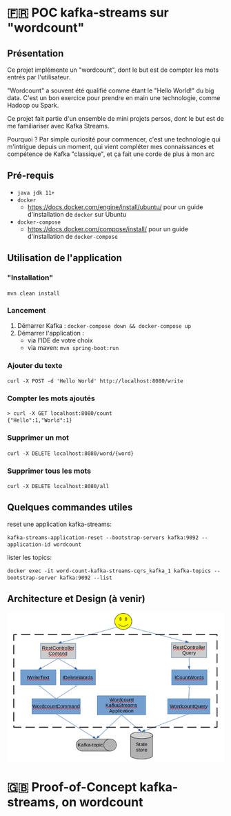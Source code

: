 # :fr: POC kafka-streams sur "wordcount"

## Présentation

Ce projet implémente un "wordcount", dont le but est de compter les mots entrés par l'utilisateur.

"Wordcount" a souvent été qualifié comme étant le "Hello World!" du big data. 
C'est un bon exercice pour prendre en main une technologie, comme Hadoop ou Spark. 

Ce projet fait partie d'un ensemble de mini projets persos, dont le but est de me familiariser avec Kafka Streams.

Pourquoi ? Par simple curiosité pour commencer, c'est une technologie qui m'intrigue depuis un moment, 
qui vient compléter mes connaissances et compétence de Kafka "classique", et ça fait une corde de plus à mon arc

## Pré-requis

- `java jdk 11+`
- `docker` 
    - https://docs.docker.com/engine/install/ubuntu/ pour un guide d'installation de `docker` sur Ubuntu
- `docker-compose`
    - https://docs.docker.com/compose/install/ pour un guide d'installation de `docker-compose`

## Utilisation de l'application

### "Installation"

`mvn clean install`

### Lancement

1. Démarrer Kafka : `docker-compose down && docker-compose up` 
2. Démarrer l'application :
    - via l'IDE de votre choix
    - via maven: `mvn spring-boot:run`

### Ajouter du texte

`curl -X POST -d 'Hello World' http://localhost:8080/write`

### Compter les mots ajoutés 

```
> curl -X GET localhost:8080/count
{"Hello":1,"World":1}
```

### Supprimer un mot
`curl -X DELETE localhost:8080/word/{word}`

### Supprimer tous les mots
`curl -X DELETE localhost:8080/all`

## Quelques commandes utiles
reset une application kafka-streams:
```docker exec -it word-count-kafka-streams-cqrs_kafka_1 
kafka-streams-application-reset --bootstrap-servers kafka:9092 --application-id wordcount
```

lister les topics:
```
docker exec -it word-count-kafka-streams-cqrs_kafka_1 kafka-topics --bootstrap-server kafka:9092 --list
```

## Architecture et Design (à venir)
![](docs/schema.png)

# :uk: Proof-of-Concept kafka-streams, on wordcount